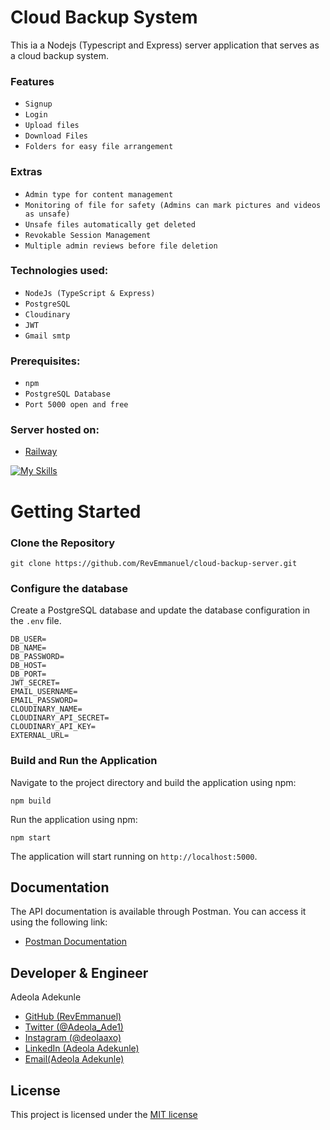 # Cloud Backup System
This ia a Nodejs (Typescript and Express) server application that serves as a cloud backup system.

### Features
* `Signup`
* `Login`
* `Upload files`
* `Download Files`
* `Folders for easy file arrangement`

### Extras
* `Admin type for content management`
* `Monitoring of file for safety (Admins can mark pictures and videos as unsafe)`
* `Unsafe files automatically get deleted`
* `Revokable Session Management`
* `Multiple admin reviews before file deletion`

### Technologies used:
* `NodeJs (TypeScript & Express)`
* `PostgreSQL`
* `Cloudinary`
* `JWT`
* `Gmail smtp`

### Prerequisites:
* `npm`
* `PostgreSQL Database`
* `Port 5000 open and free`

### Server hosted on:
* [Railway](https://cloud-backup-server-production.up.railway.app/)

[![My Skills](https://skillicons.dev/icons?i=nodejs,typescript,postgresql,postman)](https://skillicons.dev)

# Getting Started
### Clone the Repository
```
git clone https://github.com/RevEmmanuel/cloud-backup-server.git
```

### Configure the database
Create a PostgreSQL database and update the database configuration in the `.env` file.
```properties
DB_USER=
DB_NAME=
DB_PASSWORD=
DB_HOST=
DB_PORT=
JWT_SECRET=
EMAIL_USERNAME=
EMAIL_PASSWORD=
CLOUDINARY_NAME=
CLOUDINARY_API_SECRET=
CLOUDINARY_API_KEY=
EXTERNAL_URL=
```

### Build and Run the Application
Navigate to the project directory and build the application using npm:
```
npm build
```
Run the application using npm:
```
npm start
```
The application will start running on `http://localhost:5000`.

## Documentation
The API documentation is available through Postman. You can access it using the following link:
* [Postman Documentation](https://bit.ly/cloud-backup-server)

## Developer & Engineer
Adeola Adekunle
* [GitHub (RevEmmanuel)](https://github.com/RevEmmanuel)
* [Twitter (@Adeola_Ade1)](https://twitter.com/Adeola_Ade1)
* [Instagram (@deolaaxo)](https://www.instagram.com/deolaaxo/)
* [LinkedIn (Adeola Adekunle)](https://www.linkedin.com/in/adeola-adekunle-emmanuel/)
* [Email(Adeola Adekunle)](mailto:adeolaae1@gmail.com)

## License
This project is licensed under the [MIT license](https://opensource.org/license/mit/)
